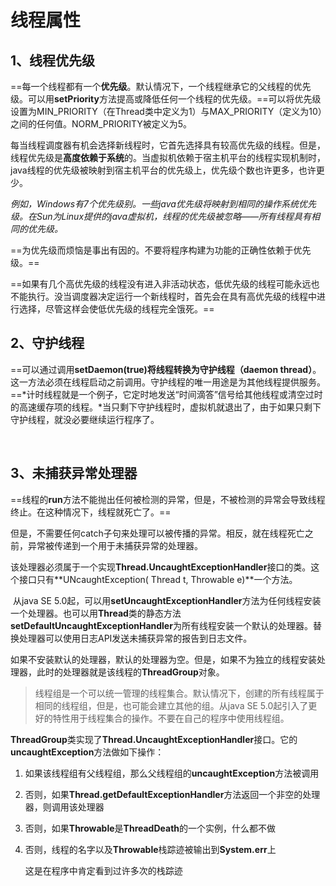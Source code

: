 # 线程属性

## 1、线程优先级

​	==每一个线程都有一个**优先级**。默认情况下，一个线程继承它的父线程的优先级。可以用**setPriority**方法提高或降低任何一个线程的优先级。==可以将优先级设置为MIN_PRIORITY（在Thread类中定义为1）与MAX_PRIORITY（定义为10）之间的任何值。NORM_PRIORITY被定义为5。

​	每当线程调度器有机会选择新线程时，它首先选择具有较高优先级的线程。但是，线程优先级是**高度依赖于系统**的。当虚拟机依赖于宿主机平台的线程实现机制时，java线程的优先级被映射到宿主机平台的优先级上，优先级个数也许更多，也许更少。

​	*例如，Windows有7个优先级别。一些java优先级将映射到相同的操作系统优先级。在Sun为Linux提供的java虚拟机，线程的优先级被忽略——所有线程具有相同的优先级。*

​	==为优先级而烦恼是事出有因的。不要将程序构建为功能的正确性依赖于优先级。==

​	==如果有几个高优先级的线程没有进入非活动状态，低优先级的线程可能永远也不能执行。没当调度器决定运行一个新线程时，首先会在具有高优先级的线程中进行选择，尽管这样会使低优先级的线程完全饿死。==



## 2、守护线程

​	==可以通过调用**setDaemon(true)**将线程转换为**守护线程（daemon thread）**。这一方法必须在线程启动之前调用。守护线程的唯一用途是为其他线程提供服务。==*计时线程就是一个例子，它定时地发送“时间滴答”信号给其他线程或清空过时的高速缓存项的线程。*当只剩下守护线程时，虚拟机就退出了，由于如果只剩下守护线程，就没必要继续运行程序了。

​		

## 3、未捕获异常处理器

​	==线程的**run**方法不能抛出任何被检测的异常，但是，不被检测的异常会导致线程终止。在这种情况下，线程就死亡了。==

​	但是，不需要任何catch子句来处理可以被传播的异常。相反，就在线程死亡之前，异常被传递到一个用于未捕获异常的处理器。

​	该处理器必须属于一个实现**Thread.UncaughtExceptionHandler**接口的类。这个接口只有**UNcaughtException( Thread t, Throwable e)**一个方法。

​	从java SE 5.0起，可以用**setUncaughtExceptionHandler**方法为任何线程安装一个处理器。也可以用**Thread**类的静态方法**setDefaultUncaughtExceptionHandler**为所有线程安装一个默认的处理器。替换处理器可以使用日志API发送未捕获异常的报告到日志文件。

​	如果不安装默认的处理器，默认的处理器为空。但是，如果不为独立的线程安装处理器，此时的处理器就是该线程的**ThreadGroup**对象。

> 线程组是一个可以统一管理的线程集合。默认情况下，创建的所有线程属于相同的线程组，但是，也可能会建立其他的组。从java SE 5.0起引入了更好的特性用于线程集合的操作。不要在自己的程序中使用线程组。

​	**ThreadGroup**类实现了**Thread.UncaughtExceptionHandler**接口。它的**uncaughtException**方法做如下操作：

1. 如果该线程组有父线程组，那么父线程组的**uncaughtException**方法被调用

2. 否则，如果**Thread.getDefaultExceptionHandler**方法返回一个非空的处理器，则调用该处理器

3. 否则，如果**Throwable**是**ThreadDeath**的一个实例，什么都不做

4. 否则，线程的名字以及**Throwable**栈踪迹被输出到**System.err**上

   这是在程序中肯定看到过许多次的栈踪迹











































